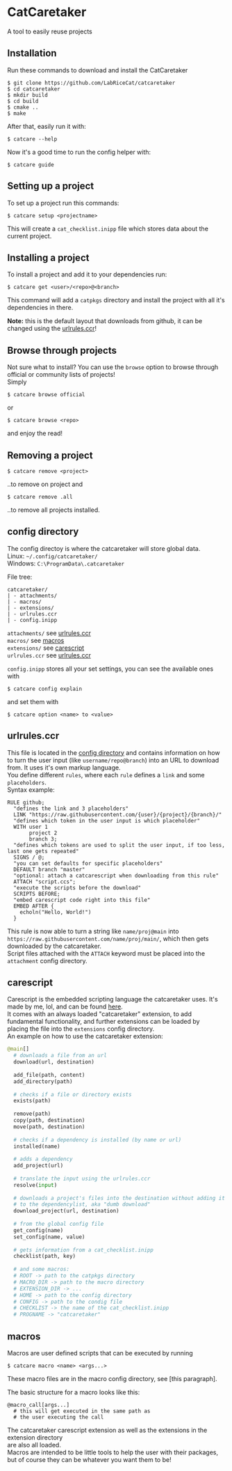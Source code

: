 # CatCaretaker
A tool to easily reuse projects

## Installation
Run these commands to download and install the CatCaretaker
```
$ git clone https://github.com/LabRiceCat/catcaretaker
$ cd catcaretaker
$ mkdir build
$ cd build
$ cmake ..
$ make
```

After that, easily run it with:
```
$ catcare --help
```
Now it's a good time to run the config helper with:
```
$ catcare guide
```

## Setting up a project
To set up a project run this commands:
```
$ catcare setup <projectname>
```
This will create a `cat_checklist.inipp` file which stores data about the current project.

## Installing a project
To install a project and add it to your dependencies run:
```
$ catcare get <user>/<repo>@<branch>
```
This command will add a `catpkgs` directory and install the project with all it's dependencies in there.

**Note:** this is the default layout that downloads from github, it can be changed using the [urlrules.ccr]()!

## Browse through projects
Not sure what to install? You can use the `browse` option to browse through official or community lists of projects!  
Simply
```
$ catcare browse official
```
or
```
$ catcare browse <repo>
```
and enjoy the read!

## Removing a project
```
$ catcare remove <project>
```
..to remove on project and
```
$ catcare remove .all
```
..to remove all projects installed.

## config directory
The config directoy is where the catcaretaker will store global data.  
Linux: `~/.config/catcaretaker/`  
Windows: `C:\ProgramData\.catcaretaker` 

File tree:
```
catcaretaker/
| - attachments/
| - macros/
| - extensions/
| - urlrules.ccr
| - config.inipp
``` 
`attachments/` see [urlrules.ccr]()  
`macros/` see [macros]()  
`extensions/` see [carescript]()  
`urlrules.ccr` see [urlrules.ccr]()  

`config.inipp` stores all your set settings, you can see the available ones with
```
$ catcare config explain
```
and set them with
```
$ catcare option <name> to <value>
```

## urlrules.ccr
This file is located in the [config directory]() and contains information on how to turn the user input (like
`username/repo@branch`) into an URL to download from. It uses it's own markup language.  
You define different `rules`, where each `rule` defines a `link` and some `placeholders`.  
Syntax example:
```
RULE github;
  "defines the link and 3 placeholders"
  LINK "https://raw.githubusercontent.com/{user}/{project}/{branch}/"
  "defines which token in the user input is which placeholder"
  WITH user 1
       project 2
       branch 3;
  "defines which tokens are used to split the user input, if too less, last one gets repeated"
  SIGNS / @;
  "you can set defaults for specific placeholders"
  DEFAULT branch "master"
  "optional: attach a catcarescript when downloading from this rule"
  ATTACH "script.ccs";
  "execute the scripts before the download"
  SCRIPTS BEFORE; 
  "embed carescript code right into this file"
  EMBED AFTER {
    echoln("Hello, World!")
  }
```
This rule is now able to turn a string like `name/proj@main` into   
`https://raw.githubusercontent.com/name/proj/main/`, which then gets downloaded by the catcaretaker.  
Script files attached with the `ATTACH` keyword must be placed into the `attachment` config directory.

## carescript
Carescript is the embedded scripting language the catcaretaker uses. It's made by me, lol, and can be found [here]().  
It comes with an always loaded "catcaretaker" extension, to add fundamental functionality, and further extensions can be loaded by  
placing the file into the `extensions` config directory.  
An example on how to use the catcaretaker extension:
```py
@main[]
  # downloads a file from an url
  download(url, destination)
  
  add_file(path, content)
  add_directory(path)
  
  # checks if a file or directory exists
  exists(path)
  
  remove(path)
  copy(path, destination)
  move(path, destination)
  
  # checks if a dependency is installed (by name or url)
  installed(name)
  
  # adds a dependency
  add_project(url)
  
  # translate the input using the urlrules.ccr
  resolve(input)
  
  # downloads a project's files into the destination without adding it
  # to the dependencylist, aka "dumb download" 
  download_project(url, destination)
  
  # from the global config file
  get_config(name)
  set_config(name, value)
  
  # gets information from a cat_checklist.inipp
  checklist(path, key)
  
  # and some macros:
  # ROOT -> path to the catpkgs directory
  # MACRO_DIR -> path to the macro directory
  # EXTENSION_DIR -> ...
  # HOME -> path to the config directory
  # CONFIG -> path to the condig file
  # CHECKLIST -> the name of the cat_checklist.inipp
  # PROGNAME -> "catcaretaker"
```

## macros
Macros are user defined scripts that can be executed by running
```
$ catcare macro <name> <args...>
```
These macro files are in the macro config directory, see [this paragraph].  

The basic structure for a macro looks like this:
```
@macro_call[args...]
  # this will get executed in the same path as
  # the user executing the call
```
The catcaretaker carescript extension as well as the extensions in the extension directory  
are also all loaded.  
Macros are intended to be little tools to help the user with their packages, but of course
they can be whatever you want them to be!

